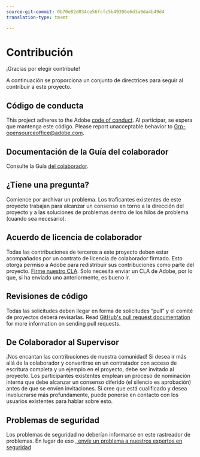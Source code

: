 ```yaml
---
source-git-commit: 0b70e82d034ce56fcfc5b49396e6d3a9da4b49d4
translation-type: tm+mt

---
```

# Contribución

¡Gracias por elegir contribute!

A continuación se proporciona un conjunto de directrices para seguir al contribuir a este proyecto.

## Código de conducta

This project adheres to the Adobe [code of conduct](code-of-conduct.md). Al participar, se espera que mantenga este código. Please report unacceptable behavior to
[Grp-opensourceoffice@adobe.com](mailto:Grp-opensourceoffice@adobe.com).

## Documentación de la Guía del colaborador

Consulte la Guía [del colaborador](https://docs.adobe.com/content/help/en/contributor/contributor-guide/introduction.html).

## ¿Tiene una pregunta?

Comience por archivar un problema. Los traficantes existentes de este proyecto trabajan para alcanzar
un consenso en torno a la dirección del proyecto y a las soluciones de problemas dentro de los hilos
de problema (cuando sea necesario).

## Acuerdo de licencia de colaborador

Todas las contribuciones de terceros a este proyecto deben estar acompañados por un contrato de licencia de colaborador
firmado. Esto otorga permiso a Adobe para redistribuir sus contribuciones como parte del proyecto. [Firme nuestro CLA](http://opensource.adobe.com/cla.html). Solo necesita enviar un CLA de Adobe, por lo que, si ha enviado uno anteriormente,
es bueno ir.

## Revisiones de código

Todas las solicitudes deben llegar en forma de solicitudes “pull” y el comité de proyectos deberá revisarlas. Read [GitHub's pull request documentation](https://help.github.com/articles/about-pull-requests/)
for more information on sending pull requests.

<!--
Lastly, please follow the [pull request template](PULL_REQUEST_TEMPLATE.md) when
submitting a pull request!
-->

## De Colaborador al Supervisor

¡Nos encantan las contribuciones de nuestra comunidad! Si desea ir más allá de la colaborador
y convertirse en un contratador con acceso de escritura completa y un ejemplo en el proyecto, debe
ser invitado al proyecto. Los participantes existentes emplean un proceso de nominación
interna que debe alcanzar un consenso diferido (el silencio es aprobación) antes de que se envíen invitaciones. Si cree que está cualificado y desea involucrarse más profundamente,
puede ponerse en contacto con los usuarios existentes para hablar sobre esto.

## Problemas de seguridad

Los problemas de seguridad no deberían informarse en este rastreador de problemas. En lugar de eso [, envíe un problema a nuestros expertos en seguridad](https://helpx.adobe.com/security/alertus.html)
